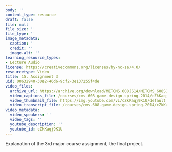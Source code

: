 ```yaml
---
body: ''
content_type: resource
draft: false
file: null
file_size: ''
file_type: ''
image_metadata:
  caption: ''
  credit: ''
  image-alt: ''
learning_resource_types:
- Lecture Audio
license: https://creativecommons.org/licenses/by-nc-sa/4.0/
resourcetype: Video
title: 15. Assignment 3
uid: 00632940-30e2-46d6-9cf2-3e137255f4de
video_files:
  archive_url: https://archive.org/download/MITCMS.608JS14/MITCMS_608S14_ses15.mp3
  video_captions_file: /courses/cms-608-game-design-spring-2014/cZkKaqj9K1U_captions.webvtt
  video_thumbnail_file: https://img.youtube.com/vi/cZkKaqj9K1U/default.jpg
  video_transcript_file: /courses/cms-608-game-design-spring-2014/cZkKaqj9K1U_transcript.pdf
video_metadata:
  video_speakers: ''
  video_tags: ''
  youtube_description: ''
  youtube_id: cZkKaqj9K1U
---
```

Explanation of the 3rd major course assignment, the final project.